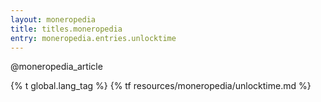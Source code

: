 ```yaml
---
layout: moneropedia
title: titles.moneropedia
entry: moneropedia.entries.unlocktime
---
```


@moneropedia_article

{% t global.lang_tag %}
{% tf resources/moneropedia/unlocktime.md %}
